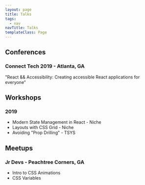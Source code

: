 ```yaml
---
layout: page
title: Talks
tags:
  - nav
navTitle: Talks
templateClass: Page
---
```


## Conferences

### Connect Tech 2019 - Atlanta, GA

"React && Accessibility: Creating accessible React applications for everyone"

## Workshops

### 2019

- Modern State Management in React - Niche
- Layouts with CSS Grid - Niche
- Avoiding "Prop Drilling" - TSYS

## Meetups

### Jr Devs - Peachtree Corners, GA

- Intro to CSS Animations
- CSS Variables
